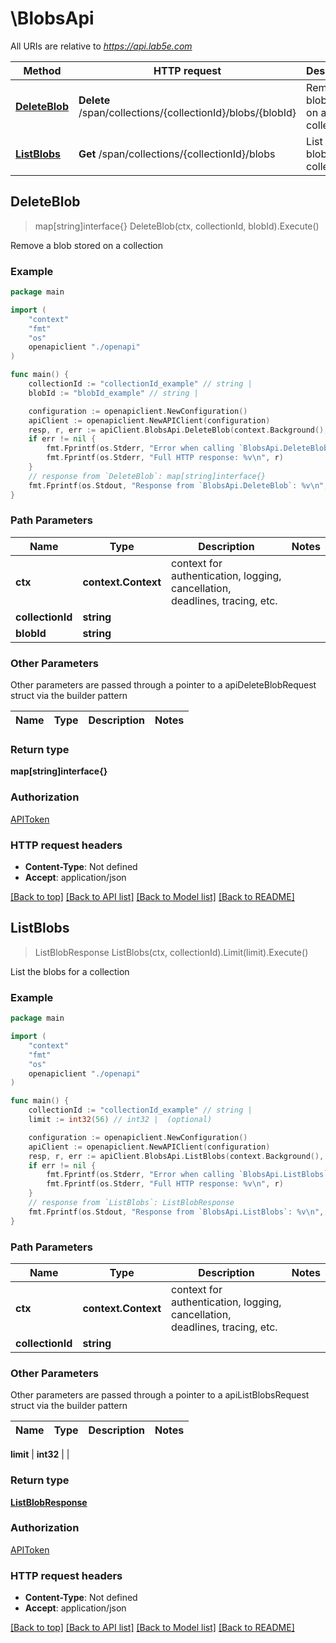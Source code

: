 # \BlobsApi

All URIs are relative to *https://api.lab5e.com*

Method | HTTP request | Description
------------- | ------------- | -------------
[**DeleteBlob**](BlobsApi.md#DeleteBlob) | **Delete** /span/collections/{collectionId}/blobs/{blobId} | Remove a blob stored on a collection
[**ListBlobs**](BlobsApi.md#ListBlobs) | **Get** /span/collections/{collectionId}/blobs | List the blobs for a collection



## DeleteBlob

> map[string]interface{} DeleteBlob(ctx, collectionId, blobId).Execute()

Remove a blob stored on a collection



### Example

```go
package main

import (
    "context"
    "fmt"
    "os"
    openapiclient "./openapi"
)

func main() {
    collectionId := "collectionId_example" // string | 
    blobId := "blobId_example" // string | 

    configuration := openapiclient.NewConfiguration()
    apiClient := openapiclient.NewAPIClient(configuration)
    resp, r, err := apiClient.BlobsApi.DeleteBlob(context.Background(), collectionId, blobId).Execute()
    if err != nil {
        fmt.Fprintf(os.Stderr, "Error when calling `BlobsApi.DeleteBlob``: %v\n", err)
        fmt.Fprintf(os.Stderr, "Full HTTP response: %v\n", r)
    }
    // response from `DeleteBlob`: map[string]interface{}
    fmt.Fprintf(os.Stdout, "Response from `BlobsApi.DeleteBlob`: %v\n", resp)
}
```

### Path Parameters


Name | Type | Description  | Notes
------------- | ------------- | ------------- | -------------
**ctx** | **context.Context** | context for authentication, logging, cancellation, deadlines, tracing, etc.
**collectionId** | **string** |  | 
**blobId** | **string** |  | 

### Other Parameters

Other parameters are passed through a pointer to a apiDeleteBlobRequest struct via the builder pattern


Name | Type | Description  | Notes
------------- | ------------- | ------------- | -------------



### Return type

**map[string]interface{}**

### Authorization

[APIToken](../README.md#APIToken)

### HTTP request headers

- **Content-Type**: Not defined
- **Accept**: application/json

[[Back to top]](#) [[Back to API list]](../README.md#documentation-for-api-endpoints)
[[Back to Model list]](../README.md#documentation-for-models)
[[Back to README]](../README.md)


## ListBlobs

> ListBlobResponse ListBlobs(ctx, collectionId).Limit(limit).Execute()

List the blobs for a collection



### Example

```go
package main

import (
    "context"
    "fmt"
    "os"
    openapiclient "./openapi"
)

func main() {
    collectionId := "collectionId_example" // string | 
    limit := int32(56) // int32 |  (optional)

    configuration := openapiclient.NewConfiguration()
    apiClient := openapiclient.NewAPIClient(configuration)
    resp, r, err := apiClient.BlobsApi.ListBlobs(context.Background(), collectionId).Limit(limit).Execute()
    if err != nil {
        fmt.Fprintf(os.Stderr, "Error when calling `BlobsApi.ListBlobs``: %v\n", err)
        fmt.Fprintf(os.Stderr, "Full HTTP response: %v\n", r)
    }
    // response from `ListBlobs`: ListBlobResponse
    fmt.Fprintf(os.Stdout, "Response from `BlobsApi.ListBlobs`: %v\n", resp)
}
```

### Path Parameters


Name | Type | Description  | Notes
------------- | ------------- | ------------- | -------------
**ctx** | **context.Context** | context for authentication, logging, cancellation, deadlines, tracing, etc.
**collectionId** | **string** |  | 

### Other Parameters

Other parameters are passed through a pointer to a apiListBlobsRequest struct via the builder pattern


Name | Type | Description  | Notes
------------- | ------------- | ------------- | -------------

 **limit** | **int32** |  | 

### Return type

[**ListBlobResponse**](ListBlobResponse.md)

### Authorization

[APIToken](../README.md#APIToken)

### HTTP request headers

- **Content-Type**: Not defined
- **Accept**: application/json

[[Back to top]](#) [[Back to API list]](../README.md#documentation-for-api-endpoints)
[[Back to Model list]](../README.md#documentation-for-models)
[[Back to README]](../README.md)

